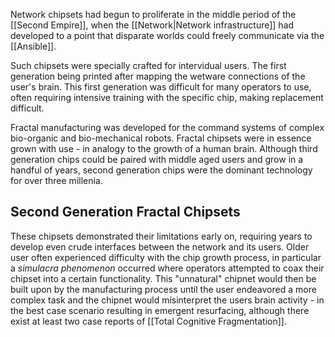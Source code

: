 Network chipsets had begun to proliferate in the middle period of the [[Second Empire]], when the [[Network|Network infrastructure]] had developed to a point that disparate worlds could freely communicate via the [[Ansible]].  

Such chipsets were specially crafted for intervidual users. The first generation being printed after mapping the wetware connections of the user's brain. This first generation was difficult for many operators to use, often requiring intensive training with the specific chip, making replacement difficult.

Fractal manufacturing was developed for the command systems of complex bio-organic and bio-mechanical robots. Fractal chipsets were in essence grown with use - in analogy to the growth of a human brain. Although third generation chips could be paired with middle aged users and grow in a handful of years, second generation chips were the dominant technology for over three millenia.

## Second Generation Fractal Chipsets  

These chipsets demonstrated their limitations early on, requiring years to develop even crude interfaces between the network and its users. Older user often experienced difficulty with the chip growth process, in particular a *simulacra phenomenon* occurred where operators attempted to coax their chipset into a certain functionality. This "unnatural" chipnet would then be built upon by the manufacturing process until the user endeavored a more complex task and the chipnet would misinterpret the users brain activity - in the best case scenario resulting in emergent resurfacing, although there exist at least two case reports of [[Total Cognitive Fragmentation]].